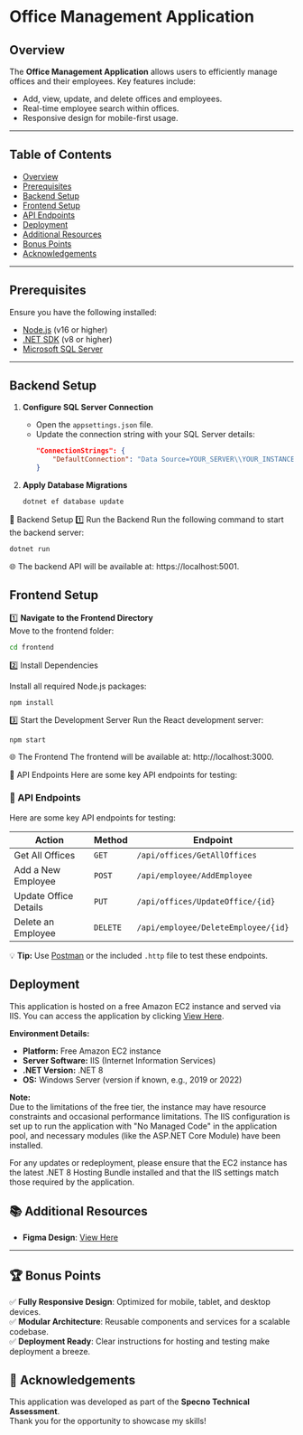 # Office Management Application

## Overview
The **Office Management Application** allows users to efficiently manage offices and their employees. Key features include:
- Add, view, update, and delete offices and employees.
- Real-time employee search within offices.
- Responsive design for mobile-first usage.

---

## Table of Contents
- [Overview](#overview)
- [Prerequisites](#prerequisites)
- [Backend Setup](#backend-setup)
- [Frontend Setup](#frontend-setup)
- [API Endpoints](#-api-endpoints)
- [Deployment](#deployment)
- [Additional Resources](#-additional-resources)
- [Bonus Points](#-bonus-points)
- [Acknowledgements](#-acknowledgements)


---

## Prerequisites
Ensure you have the following installed:
- [Node.js](https://nodejs.org/) (v16 or higher)
- [.NET SDK](https://dotnet.microsoft.com/) (v8 or higher)
- [Microsoft SQL Server](https://www.microsoft.com/en-us/sql-server/sql-server-downloads)

---

## Backend Setup

1. **Configure SQL Server Connection**
   - Open the `appsettings.json` file.
   - Update the connection string with your SQL Server details:
     ```json
     "ConnectionStrings": {
         "DefaultConnection": "Data Source=YOUR_SERVER\\YOUR_INSTANCE;Initial Catalog=YOUR_DATABASE;Integrated Security=True;Connect Timeout=30;Encrypt=False;TrustServerCertificate=True;ApplicationIntent=ReadWrite;MultiSubnetFailover=False"
     }
     ```

2. **Apply Database Migrations**
   ```bash
   dotnet ef database update
🚀 Backend Setup
1️⃣ Run the Backend
Run the following command to start the backend server:

```bash
dotnet run
```
🌐 The backend API will be available at: https://localhost:5001.

## Frontend Setup

1️⃣ **Navigate to the Frontend Directory**  
   Move to the frontend folder:
   ```bash
   cd frontend
   ```
   
2️⃣ Install Dependencies

Install all required Node.js packages:
```
npm install
```
3️⃣ Start the Development Server
Run the React development server:

```
npm start
```

🌐 The Frontend
The frontend will be available at: http://localhost:3000.

🔗 API Endpoints
Here are some key API endpoints for testing:

### 🔗 API Endpoints
Here are some key API endpoints for testing:

| **Action**                | **Method** | **Endpoint**                           |
|---------------------------|------------|----------------------------------------|
| Get All Offices           | `GET`      | `/api/offices/GetAllOffices`           |
| Add a New Employee        | `POST`     | `/api/employee/AddEmployee`            |
| Update Office Details      | `PUT`      | `/api/offices/UpdateOffice/{id}`       |
| Delete an Employee         | `DELETE`   | `/api/employee/DeleteEmployee/{id}`    |

💡 **Tip:** Use [Postman](https://www.postman.com/) or the included `.http` file to test these endpoints.


## Deployment

This application is hosted on a free Amazon EC2 instance and served via IIS.
You can access the application by clicking [View Here](http://13.60.171.183:8080/).

**Environment Details:**
- **Platform:** Free Amazon EC2 instance
- **Server Software:** IIS (Internet Information Services)
- **.NET Version:** .NET 8
- **OS:** Windows Server (version if known, e.g., 2019 or 2022)

**Note:**  
Due to the limitations of the free tier, the instance may have resource constraints and occasional performance limitations. The IIS configuration is set up to run the application with "No Managed Code" in the application pool, and necessary modules (like the ASP.NET Core Module) have been installed.

For any updates or redeployment, please ensure that the EC2 instance has the latest .NET 8 Hosting Bundle installed and that the IIS settings match those required by the application.


## 📚 Additional Resources

- **Figma Design**: [View Here](https://www.figma.com/design/zjxFBi6BYz33lIOvm0kufG/Intermediate-Tech-Assessment?node-id=2-2&p=f&t=Q681M0em1as3Mfjg-0)

---

## 🏆 Bonus Points

✅ **Fully Responsive Design**: Optimized for mobile, tablet, and desktop devices.  
✅ **Modular Architecture**: Reusable components and services for a scalable codebase.  
✅ **Deployment Ready**: Clear instructions for hosting and testing make deployment a breeze.

## 🙌 Acknowledgements

This application was developed as part of the **Specno Technical Assessment**.  
Thank you for the opportunity to showcase my skills!


